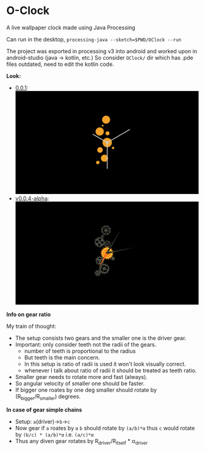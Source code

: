 # O-Clock

A live wallpaper clock made using Java Processing

Can run in the desktop, `processing-java --sketch=$PWD/OClock --run`

The project was exported in processing v3 into android and worked upon in android-studio (java -> kotlin, etc.)
So consider `OClock/` dir which has .pde files outdated, need to edit the kotlin code.

**Look:**

-   [0.0.1](https://github.com/phanirithvij/O-Clock/releases/tag/0.0.1): [![screen](images/0.0.1.png)](images/)
-   [v0.0.4-alpha](https://github.com/phanirithvij/O-Clock/releases/tag/v0.0.4-alpha): [![screen](images/v0.0.4-alpha.png)](images/)

**Info on gear ratio**

My train of thought:

-   The setup consists two gears and the smaller one is the driver gear.
-   Important: only consider teeth not the radii of the gears.
    -   number of teeth is proportional to the radius
    -   But teeth is the main concern.
    -   In this setup is ratio of radii is used it won't look visually correct.
    -   whenever I talk about ratio of radii it should be treated as teeth ratio.
-   Smaller gear needs to rotate more and fast (always).
-   So angular velocity of smaller one should be faster.
-   If bigger one roates by one deg smaller should rotate by (R<sub>bigger</sub>/R<sub>smaller</sub>) degrees.

**In case of gear simple chains**

-   Setup: `a`(driver)->`b`->`c`
-   Now gear if `a` roates by `α` `b` should rotate by `(a/b)*α` thus `c` would rotate by `(b/c) * (a/b)*α` i.e. `(a/c)*α`
-   Thus any diven gear rotates by R<sub>driver</sub>/R<sub>itself</sub> \* α<sub>driver</sub>
